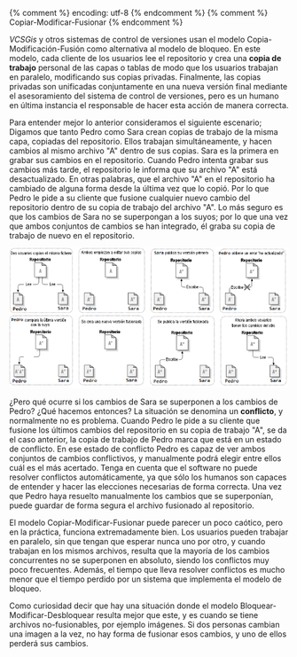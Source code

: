 {% comment %} encoding: utf-8 {% endcomment %}
{% comment %} Copiar-Modificar-Fusionar {% endcomment %} 

*VCSGis* y otros sistemas de control de versiones usan el modelo Copia-Modificación-Fusión como  alternativa al modelo de bloqueo. En este modelo, cada cliente de los usuarios lee el repositorio y crea una **copia de trabajo** personal de las capas o tablas de modo que los usuarios trabajan en paralelo, modificando sus copias privadas. Finalmente, las copias privadas son unificadas conjuntamente en una nueva versión final mediante el asesoramiento del sistema de control de versiones, pero es un humano en última instancia el responsable de hacer esta acción de manera correcta.

Para entender mejor lo anterior consideramos el siguiente escenario; Digamos que tanto Pedro como Sara crean copias de trabajo de la misma capa, copiadas del repositorio. Ellos trabajan simultáneamente, y hacen cambios al mismo archivo "A" dentro de sus copias. Sara es la primera en grabar sus cambios en el repositorio. Cuando Pedro intenta grabar sus cambios más tarde, el repositorio le informa que su archivo "A" está desactualizado. En otras palabras, que el archivo "A" en el repositorio ha cambiado de alguna forma desde la última vez que lo copió. Por lo que Pedro le pide a su cliente que fusione cualquier nuevo cambio del repositorio dentro de su copia de trabajo del archivo "A". Lo más seguro es que los cambios de Sara no se superpongan a los suyos; por lo que una vez que ambos conjuntos de cambios se han integrado, él graba su copia de trabajo de nuevo en el repositorio.

![esquemaModuloCopiar](copiar_modificar_fusionar_files/3_flujo_CMF.png)

¿Pero qué ocurre si los cambios de Sara se superponen a los cambios de Pedro? ¿Qué hacemos entonces? La situación se denomina un **conflicto**, y normalmente no es problema. Cuando Pedro le pide a su cliente que fusione los últimos cambios del repositorio en su copia de trabajo "A",  se da el caso anterior, la copia de trabajo de Pedro marca  que está en un estado de conflicto. En ese estado de conflicto Pedro es capaz de ver ambos conjuntos de cambios conflictivos, y manualmente podrá elegir entre ellos cuál es el más acertado. Tenga en cuenta que el software no puede resolver conflictos automáticamente, ya que sólo los humanos son capaces de entender y hacer las elecciones necesarias de forma correcta. Una vez que Pedro haya resuelto manualmente los cambios que se superponían, puede guardar de forma segura el archivo fusionado al repositorio.

El modelo Copiar-Modificar-Fusionar puede parecer un poco caótico, pero en la práctica, funciona extremadamente bien. Los usuarios pueden trabajar en paralelo, sin que tengan que esperar nunca uno por otro, y cuando trabajan en los mismos archivos, resulta que la mayoría de los cambios concurrentes no se superponen en absoluto, siendo los conflictos muy poco frecuentes. Además, el tiempo que lleva resolver conflictos es mucho menor que el tiempo perdido por un sistema que implementa el modelo de bloqueo.

Como curiosidad decir que hay una situación donde el modelo Bloquear-Modificar-Desbloquear resulta mejor que este, y es cuando  se tiene archivos no-fusionables, por ejemplo imágenes. Si dos personas cambian una imagen a la vez, no hay forma de fusionar esos cambios, y uno de ellos perderá sus cambios.

